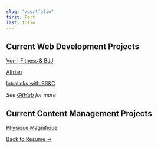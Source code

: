 ```yaml
---
slug: "/portfolio"
first: Port
last: folio
---
```


## Current Web Development Projects

[Von | Fitness & BJJ](http://vonfitbjj.com/)

[Altrian](http://m.vonfitbjj.com/)

[Intralinks with SS&C]()

*See [GitHub](https://github.com/vstrickl) for more*

## Current Content Management Projects

[Physique Magnifique](https://www.physiquemagnifique.com/)

[Back to Resume →](/)